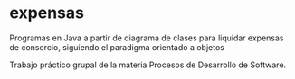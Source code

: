 # expensas
Programas en Java a partir de diagrama de clases para liquidar expensas de consorcio, siguiendo el paradigma orientado a objetos

Trabajo práctico grupal de la materia Procesos de Desarrollo de Software. 
